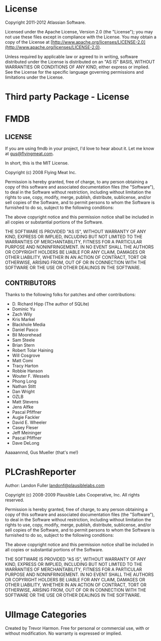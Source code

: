License
=======
Copyright 2011-2012 Atlassian Software.

Licensed under the Apache License, Version 2.0 (the "License"); you may not use these files except in compliance with the License. You may obtain a copy of the License at [http://www.apache.org/licenses/LICENSE-2.0](http://www.apache.org/licenses/LICENSE-2.0).

Unless required by applicable law or agreed to in writing, software distributed under the License is distributed on an "AS IS" BASIS, WITHOUT WARRANTIES OR CONDITIONS OF ANY KIND, either express or implied. See the License for the specific language governing permissions and limitations under the License.

Third party Package - License
=======
# FMDB

## LICENSE

If you are using fmdb in your project, I'd love to hear about it.  Let me
know at gus@flyingmeat.com.

In short, this is the MIT License.

Copyright (c) 2008 Flying Meat Inc.

Permission is hereby granted, free of charge, to any person obtaining a copy
of this software and associated documentation files (the "Software"), to deal
in the Software without restriction, including without limitation the rights
to use, copy, modify, merge, publish, distribute, sublicense, and/or sell
copies of the Software, and to permit persons to whom the Software is
furnished to do so, subject to the following conditions:

The above copyright notice and this permission notice shall be included in
all copies or substantial portions of the Software.

THE SOFTWARE IS PROVIDED "AS IS", WITHOUT WARRANTY OF ANY KIND, EXPRESS OR
IMPLIED, INCLUDING BUT NOT LIMITED TO THE WARRANTIES OF MERCHANTABILITY,
FITNESS FOR A PARTICULAR PURPOSE AND NONINFRINGEMENT. IN NO EVENT SHALL THE
AUTHORS OR COPYRIGHT HOLDERS BE LIABLE FOR ANY CLAIM, DAMAGES OR OTHER
LIABILITY, WHETHER IN AN ACTION OF CONTRACT, TORT OR OTHERWISE, ARISING FROM,
OUT OF OR IN CONNECTION WITH THE SOFTWARE OR THE USE OR OTHER DEALINGS IN
THE SOFTWARE.

## CONTRIBUTORS

Thanks to the following folks for patches and other contributions:

* D. Richard Hipp (The author of SQLite)
* Dominic Yu
* Zach Wily
* Kris Markel
* Blackhole Media
* Daniel Pasco
* Bil Moorehead
* Sam Steele
* Brian Stern
* Robert Tolar Haining
* Will Cosgrove
* Matt Comi
* Tracy Harton
* Robbie Hanson
* Wouter F. Wessels
* Phong Long
* Nathan Stitt
* Dan Wright
* OZLB
* Matt Stevens
* Jens Alfke
* Pascal Pfiffner
* Augie Fackler
* David E. Wheeler
* Casey Fleser
* Jeff Meininger
* Pascal Pfiffner
* Dave DeLong

Aaaaannnd, Gus Mueller (that's me!)

# PLCrashReporter

Author: Landon Fuller <landonf@plausiblelabs.com>

Copyright (c) 2008-2009 Plausible Labs Cooperative, Inc.
All rights reserved.

Permission is hereby granted, free of charge, to any person
obtaining a copy of this software and associated documentation
files (the "Software"), to deal in the Software without
restriction, including without limitation the rights to use,
copy, modify, merge, publish, distribute, sublicense, and/or sell
copies of the Software, and to permit persons to whom the
Software is furnished to do so, subject to the following
conditions:

The above copyright notice and this permission notice shall be
included in all copies or substantial portions of the Software.

THE SOFTWARE IS PROVIDED "AS IS", WITHOUT WARRANTY OF ANY KIND,
EXPRESS OR IMPLIED, INCLUDING BUT NOT LIMITED TO THE WARRANTIES
OF MERCHANTABILITY, FITNESS FOR A PARTICULAR PURPOSE AND
NONINFRINGEMENT. IN NO EVENT SHALL THE AUTHORS OR COPYRIGHT
HOLDERS BE LIABLE FOR ANY CLAIM, DAMAGES OR OTHER LIABILITY,
WHETHER IN AN ACTION OF CONTRACT, TORT OR OTHERWISE, ARISING
FROM, OUT OF OR IN CONNECTION WITH THE SOFTWARE OR THE USE OR
OTHER DEALINGS IN THE SOFTWARE.

# UIImage Categories

Created by Trevor Harmon.
Free for personal or commercial use, with or without modification.
No warranty is expressed or implied.
